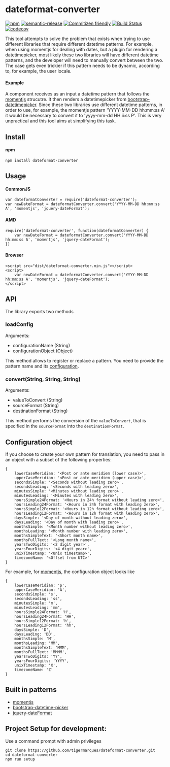 # dateformat-converter

[![npm](https://img.shields.io/npm/v/dateformat-converter.svg)]()
[![semantic-release](https://img.shields.io/badge/%20%20%F0%9F%93%A6%F0%9F%9A%80-semantic--release-e10079.svg)](https://github.com/semantic-release/semantic-release)
[![Commitizen friendly](https://img.shields.io/badge/commitizen-friendly-brightgreen.svg)](http://commitizen.github.io/cz-cli/)
[![Build Status](https://travis-ci.org/tigermarques/dateformat-converter.svg?branch=master)](https://travis-ci.org/tigermarques/dateformat-converter)
[![codecov](https://codecov.io/gh/tigermarques/dateformat-converter/branch/master/graph/badge.svg)](https://codecov.io/gh/tigermarques/dateformat-converter)

This tool attempts to solve the problem that exists when trying to use different libraries that require different datetime patterns. For example, when using momentjs for dealing with dates, but a plugin for rendering a datetimepicker, most likely these two libraries will have different datetime patterns, and the developer will need to manually convert between the two. The case gets even trickier if this pattern needs to be dynamic, according to, for example, the user locale.

#### Example

A component receives as an input a datetime pattern that follows the [momentjs](https://momentjs.com/docs/#/parsing/string-format/) strucutre. It then renders a datetimepicker from [bootstrap-datetimepicker](https://github.com/smalot/bootstrap-datetimepicker). Since these two libraries use different datetime patterns, in order to use, for example, the momentjs pattern 'YYYY-MM-DD hh:mm:ss A' it would be necessary to convert it to 'yyyy-mm-dd HH:ii:ss P'. This is very unpractical and this tool aims at simplifying this task.

## Install

#### npm

```
npm install dateformat-converter
```

## Usage

#### CommonJS
```
var dateformatConverter = require('dateformat-converter');
var newDateFormat = dateformatConverter.convert('YYYY-MM-DD hh:mm:ss A', 'momentjs', 'jquery-dateFormat');
```

#### AMD
```
require('dateformat-converter', function(dateformatConverter) {
	var newDateFormat = dateformatConverter.convert('YYYY-MM-DD hh:mm:ss A', 'momentjs', 'jquery-dateFormat');
})
```

#### Browser
```
<script src="dist/dateformat-converter.min.js"></script>
<script>
    var newDateFormat = dateformatConverter.convert('YYYY-MM-DD hh:mm:ss A', 'momentjs', 'jquery-dateFormat');
</script>
```

## API

The library exports two methods

### loadConfig

Arguments:
- configurationName (String)
- configurationObject (Object)

This method allows to register or replace a pattern. You need to provide the pattern name and its [configuration](#configuration-object).

### convert(String, String, String)

Arguments:
- valueToConvert (String)
- sourceFormat (String)
- destinationFormat (String)

This method performs the conversion of the `valueToConvert`, that is specified in the `sourceFormat` into the `destinationFormat`.

## Configuration object

If you choose to create your own pattern for translation, you need to pass in an object with a subset of the following properties:

```
{
	lowerCaseMeridian: '<Post or ante meridiem (lower case)>',
	upperCaseMeridian: '<Post or ante meridiem (upper case)>',
	secondsSimple: '<Seconds without leading zero>',
	secondsLeading: '<Seconds with leading zero>',
	minutesSimple: '<Minutes without leading zero>',
	minutesLeading: '<Minutes with leading zero>',
	hoursSimple24Format: '<Hours in 24h format without leading zero>',
	hoursLeading24Format: '<Hours in 24h format with leading zero>',
	hoursSimple12Format: '<Hours in 12h format without leading zero>',
	hoursLeading12Format: '<Hours in 12h format with leading zero>',
	daysSimple: '<Day of month without leading zero>',
	daysLeading: '<Day of month with leading zero>',
	monthsSimple: '<Month number without leading zero>',
	monthsLeading: '<Month number with leading zero>',
	monthsSimpleText: '<Short month name>',
	monthsFullText: '<Long month name>',
	yearsTwoDigits: '<2 digit year>',
	yearsFourDigits: '<4 digit year>',
	unixTimestamp: '<Unix timestamp>',
	timezoneName: '<Offset from UTC>'
}
```

For example, for [momentjs](https://momentjs.com/docs/#/parsing/string-format/), the configuration object looks like

```
{
	lowerCaseMeridian: 'p',
	upperCaseMeridian: 'A',
	secondsSimple: 's',
	secondsLeading: 'ss',
	minutesSimple: 'm',
	minutesLeading: 'mm',
	hoursSimple24Format: 'H',
	hoursLeading24Format: 'HH',
	hoursSimple12Format: 'h',
	hoursLeading12Format: 'hh',
	daysSimple: 'D',
	daysLeading: 'DD',
	monthsSimple: 'M',
	monthsLeading: 'MM',
	monthsSimpleText: 'MMM',
	monthsFullText: 'MMMM',
	yearsTwoDigits: 'YY',
	yearsFourDigits: 'YYYY',
	unixTimestamp: 'X',
	timezoneName: 'Z'
}
```

## Built in patterns

- [momentjs](https://momentjs.com/docs/#/parsing/string-format/)
- [bootstrap-datetime-picker](https://www.npmjs.com/package/bootstrap-datetime-picker)
- [jquery-dateFormat](https://github.com/phstc/jquery-dateFormat#date-and-time-patterns)

## Project Setup for development:
Use a command prompt with admin privileges
```
git clone https://github.com/tigermarques/dateformat-converter.git
cd dateformat-converter
npm run setup
```

